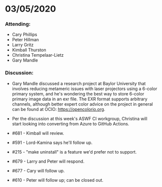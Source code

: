 # 03/05/2020

### Attending:

* Cary Phillips
* Peter Hillman
* Larry Gritz
* Kimball Thurston
* Christina Tempelaar-Lietz
* Gary Mandle

### Discussion:

* Gary Mandle discussed a research project at Baylor University that
  involves reducing metameric issues with laser projectors using a
  6-color primary system, and he's wondering the best way to store
  6-color primary image data in an exr file. The EXR format supports
  arbitrary channels, although better expert color advice on the
  project in general can be found at OCIO: https://opencolorio.org.

* Per the discussion at this week's ASWF CI workgroup, Christina will
  start looking into converting from Azure to GitHub Actions.

* #681 - Kimball will review.

* #591 - Lord-Kamina says he'll follow up.

* #215 - "make uninstall" is a feature we'd prefer not to support.

* #679 - Larry and Peter will respond.

* #677 - Cary will follow up.

* #610 - Peter will follow up; can be closed out.


